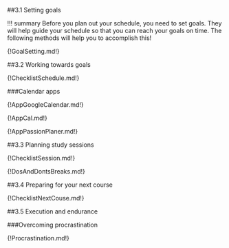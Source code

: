 ##3.1 Setting goals

!!! summary
	Before you plan out your schedule, you need to set goals. They will help guide your schedule so that you can reach your goals on time. The following methods will help you to accomplish this!

{!GoalSetting.md!}


##3.2 Working towards goals

{!ChecklistSchedule.md!}

###Calendar apps

{!AppGoogleCalendar.md!}

{!AppCal.md!}

{!AppPassionPlaner.md!}

##3.3 Planning study sessions

{!ChecklistSession.md!}

{!DosAndDontsBreaks.md!}

##3.4 Preparing for your next course

{!ChecklistNextCouse.md!}

##3.5 Execution and endurance

###Overcoming procrastination

{!Procrastination.md!}
